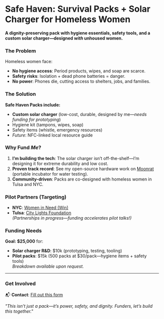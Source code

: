 # Safe Haven: Survival Packs + Solar Charger for Homeless Women  
**A dignity-preserving pack with hygiene essentials, safety tools, and a custom solar charger—designed *with* unhoused women.**  

### The Problem  
Homeless women face:  
- **No hygiene access**: Period products, wipes, and soap are scarce.  
- **Safety risks**: Isolation + dead phone batteries = danger.  
- **No power**: Phones die, cutting access to shelters, jobs, and families.  

### The Solution  
**Safe Haven Packs include:**  
- **Custom solar charger** (low-cost, durable, designed by me—*needs funding for prototyping*)  
- Hygiene kit (tampons, wipes, soap)  
- Safety items (whistle, emergency resources)  
- *Future*: NFC-linked local resource guide  

### **Why Fund *Me*?**  
1. **I’m building the tech**: The solar charger isn’t off-the-shelf—I’m designing it for extreme durability and low cost.  
2. **Proven track record**: See my open-source hardware work on [Moonrat](https://github.com/PubInv/moonrat) (portable incubator for water testing). 
3. **Community-driven**: Packs are co-designed with homeless women in Tulsa and NYC.  

### Pilot Partners (Targeting)  
- **NYC**: [Women in Need (Win)](https://www.winnyc.org)  
- **Tulsa**: [City Lights Foundation](https://www.citylightstulsa.org)  
*(Partnerships in progress—funding accelerates pilot talks!)*  

### Funding Needs  
**Goal: $25,000** for:  
- **Solar charger R&D**: $10k (prototyping, testing, tooling)  
- **Pilot packs**: $15k (500 packs at $30/pack—hygiene items + safety tools)  
*Breakdown available upon request.*  

---

### Get Involved  
📬 **Contact**: [Fill out this form](https://docs.google.com/forms/d/1LM7rc1nHqn-ybAbg4BW9wC9X--DqfR5mVQ_UXCVOfLU)

*"This isn’t just a pack—it’s power, safety, and dignity. Funders, let’s build this together."*  
